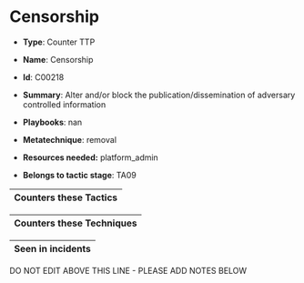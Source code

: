 # Censorship

* **Type**: Counter TTP

* **Name**: Censorship

* **Id**: C00218

* **Summary**: Alter and/or block the publication/dissemination of adversary controlled information

* **Playbooks**: nan

* **Metatechnique**: removal

* **Resources needed:** platform_admin

* **Belongs to tactic stage**: TA09


| Counters these Tactics |
| ---------------------- |



| Counters these Techniques |
| ------------------------- |



| Seen in incidents |
| ----------------- |


DO NOT EDIT ABOVE THIS LINE - PLEASE ADD NOTES BELOW